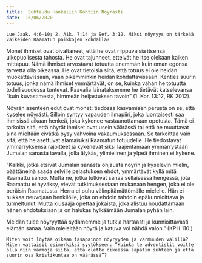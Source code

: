 ```yaml
---
title:  Suhtaudu Hankaliin Kohtiin Nöyrästi
date:  16/06/2020
---
```


`Lue Jaak. 4:6–10; 2. Aik. 7:14 ja Sef. 3:12. Miksi nöyryys on tärkeää vaikeiden Raamatun paikkojen kohdalla?`

Monet ihmiset ovat oivaltaneet, että he ovat riippuvaisia itsensä ulkopuolisesta tahosta. He ovat tajunneet, etteivät he itse olekaan kaiken mittapuu. Nämä ihmiset arvostavat totuutta enemmän kuin oman egonsa tarvetta olla oikeassa. He ovat tietoisia siitä, että totuus ei ole heidän muokattavissaan, vaan pikemminkin heidän kohdattavissaan. Kenties suurin totuus, jonka nämä ihmiset ymmärtävät, on se, kuinka vähän he totuutta todellisuudessa tuntevat. Paavalia lainataksemme he tietävät katselevansa ”kuin kuvastimesta, himmeän heijastuksen tavoin” (1. Kor. 13:12, RK 2012).

Nöyrän asenteen edut ovat monet: tiedossa kasvamisen perusta on se, että kyselee nöyrästi. Silloin syntyy vapauden ilmapiiri, joka luontaisesti saa ihmisissä aikaan henkeä, joka kykenee vastaanottamaan opetusta. Tämä ei tarkoita sitä, että nöyrät ihmiset ovat usein väärässä tai että he muuttavat aina mieltään eivätkä pysy vahvoina vakaumuksessaan. Se tarkoittaa vain sitä, että he asettuvat alamaisiksi Raamatun totuudelle. He tiedostavat ymmärryksensä rajoitteet ja kykenevät siksi laajentamaan ymmärrystään Jumalan sanasta tavalla, jolla älykäs, ylimielinen ja ylpeä ihminen ei kykene.

”Kaikki, jotka etsivät Jumalan sanasta ohjausta nöyrin ja kyselevin mielin, päättäneinä saada selville pelastuksen ehdot, ymmärtävät kyllä mitä Raamattu sanoo. Mutta ne, jotka tutkivat sanaa sellaisessa hengessä, jota Raamattu ei hyväksy, vievät tutkimuksestaan mukanaan hengen, joka ei ole peräisin Raamatusta. Herra ei puhu välinpitämättömälle mielelle. Hän ei hukkaa neuvojaan henkilölle, joka on ehdoin tahdoin epäkunnioittava ja turmeltunut. Mutta kiusaaja opettaa jokaista, joka alistuu noudattamaan hänen ehdotuksiaan ja on halukas hylkäämään Jumalan pyhän lain.

Meidän tulee nöyryyttää sydämemme ja tutkia hartaasti ja kunnioittavasti elämän sanaa. Vain mieleltään nöyrä ja katuva voi nähdä valon.” (KPH 110.)

`Miten voit löytää oikean tasapainon nöyryyden ja varmuuden välillä? Miten vastaisit esimerkiksi syytökseen: ”Kuinka te adventistit voitte olla niin varmoja siitä, että olette oikeassa sapatin suhteen ja että suurin osa kristikuntaa on väärässä”?`